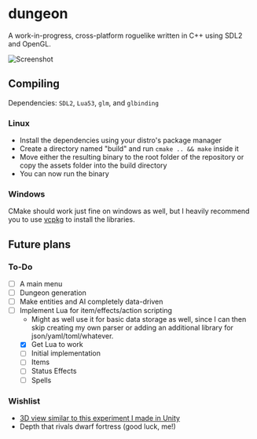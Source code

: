 # dungeon

A work-in-progress, cross-platform roguelike written in C++ using SDL2 and OpenGL.  

![Screenshot](https://i.imgur.com/apzKOmm.png)

## Compiling

Dependencies: `SDL2`, `Lua53`, `glm`, and `glbinding`

### Linux

* Install the dependencies using your distro's package manager
* Create a directory named  "build" and run `cmake .. && make` inside it
* Move either the resulting binary to the root folder of the repository or copy the assets folder into the build directory
* You can now run the binary

### Windows

CMake should work just fine on windows as well, but I heavily recommend you to use [vcpkg](https://github.com/Microsoft/vcpkg) to install the libraries.

## Future plans

### To-Do

* [ ] A main menu
* [ ] Dungeon generation
* [ ] Make entities and AI completely data-driven
* [ ] Implement Lua for item/effects/action scripting
  * Might as well use it for basic data storage as well, since I can then skip creating my own parser or adding an additional library for json/yaml/toml/whatever.
  * [x] Get Lua to work
  * [ ] Initial implementation
  * [ ] Items
  * [ ] Status Effects
  * [ ] Spells

### Wishlist

* [3D view similar to this experiment I made in Unity](https://imgur.com/dUfj0DX)
* Depth that rivals dwarf fortress (good luck, me!)
